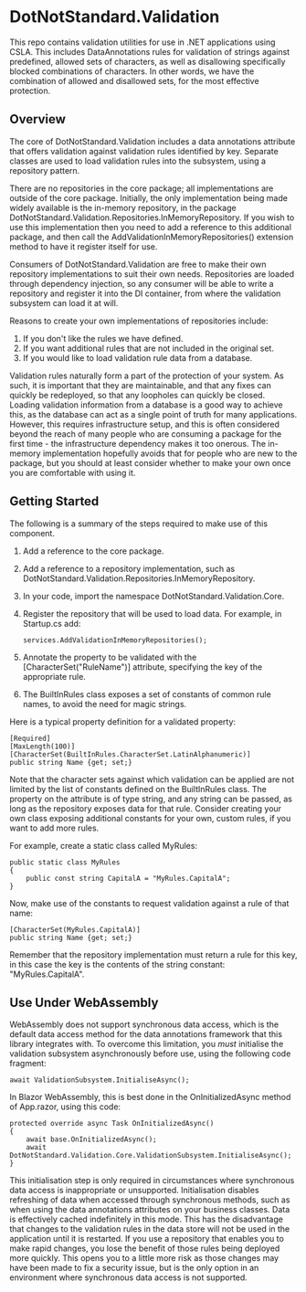 # DotNotStandard.Validation
This repo contains validation utilities for use in .NET applications using CSLA. This includes DataAnnotations rules for validation of strings against predefined, allowed sets of characters, as well as disallowing specifically blocked combinations of characters. In other words, we have the combination of allowed and disallowed sets, for the most effective protection.

## Overview

The core of DotNotStandard.Validation includes a data annotations attribute that offers validation against validation rules identified by key. Separate classes are used to load validation rules into the subsystem, using a repository pattern.

There are no repositories in the core package; all implementations are outside of the core package. Initially, the only implementation being made widely available is the in-memory repository, in the package DotNotStandard.Validation.Repositories.InMemoryRepository. If you wish to use this implementation then you need to add a reference to this additional package, and then call the AddValidationInMemoryRepositories() extension method to have it register itself for use.

Consumers of DotNotStandard.Validation are free to make their own repository implementations to suit their own needs. Repositories are loaded through dependency injection, so any consumer will be able to write a repository and register it into the DI container, from where the validation subsystem can load it at will.

Reasons to create your own implementations of repositories include:

1. If you don't like the rules we have defined.
2. If you want additional rules that are not included in the original set.
3. If you would like to load validation rule data from a database.

Validation rules naturally form a part of the protection of your system. As such, it is important that they are maintainable, and that any fixes can quickly be redeployed, so that any loopholes can quickly be closed. Loading validation information from a database is a good way to achieve this, as the database can act as a single point of truth for many applications. However, this requires infrastructure setup, and this is often considered beyond the reach of many people who are consuming a package for the first time - the infrastructure dependency makes it too onerous. The in-memory implementation hopefully avoids that for people who are new to the package, but you should at least consider whether to make your own once you are comfortable with using it.

## Getting Started
The following is a summary of the steps required to make use of this component.

1. Add a reference to the core package.
2. Add a reference to a repository implementation, such as DotNotStandard.Validation.Repositories.InMemoryRepository.
3. In your code, import the namespace DotNotStandard.Validation.Core.
4. Register the repository that will be used to load data. For example, in Startup.cs add:

    `services.AddValidationInMemoryRepositories();`

4. Annotate the property to be validated with the [CharacterSet("RuleName")] attribute, specifying the key of the appropriate rule.
5. The BuiltInRules class exposes a set of constants of common rule names, to avoid the need for magic strings.

Here is a typical property definition for a validated property:

    [Required]
    [MaxLength(100)]
    [CharacterSet(BuiltInRules.CharacterSet.LatinAlphanumeric)]  
    public string Name {get; set;}

Note that the character sets against which validation can be applied are not limited by the list of constants defined on the BuiltInRules class. The property on the attribute is of type string, and any string can be passed, as long as the repository exposes data for that rule. Consider creating your own class exposing additional constants for your own, custom rules, if you want to add more rules.

For example, create a static class called MyRules:

    public static class MyRules
    {
        public const string CapitalA = "MyRules.CapitalA";
    }

Now, make use of the constants to request validation against a rule of that name:

    [CharacterSet(MyRules.CapitalA)]  
    public string Name {get; set;}

Remember that the repository implementation must return a rule for this key, in this case the key is the contents of the string constant: "MyRules.CapitalA".

## Use Under WebAssembly
WebAssembly does not support synchronous data access, which is the default data access method for the data annotations framework that this library integrates with. 
To overcome this limitation, you *must* initialise the validation subsystem asynchronously before use, using the following code fragment:

```
await ValidationSubsystem.InitialiseAsync();
```

In Blazor WebAssembly, this is best done in the OnInitializedAsync method of App.razor, using this code:

```
protected override async Task OnInitializedAsync()
{
    await base.OnInitializedAsync();
    await DotNotStandard.Validation.Core.ValidationSubsystem.InitialiseAsync();
}
```

This initialisation step is only required in circumstances where synchronous data access is inappropriate or unsupported. 
Initialisation disables refreshing of data when accessed through synchronous methods, such as when using the data annotations attributes on your business classes. 
Data is effectively cached indefinitely in this mode. This has the disadvantage that changes to the validation rules in the data store will not be used in the application until it is restarted. 
If you use a repository that enables you to make rapid changes, you lose the benefit of those rules being deployed more quickly. 
This opens you to a little more risk as those changes may have been made to fix a security issue, but is the only option in an environment where synchronous data access is not supported.
